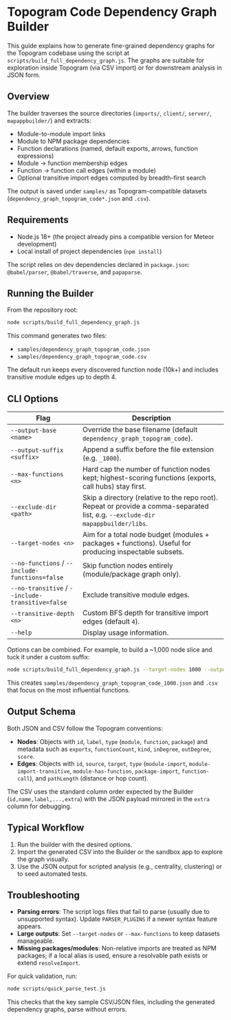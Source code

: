 # Topogram Code Dependency Graph Builder

This guide explains how to generate fine-grained dependency graphs for the Topogram codebase using the script at `scripts/build_full_dependency_graph.js`. The graphs are suitable for exploration inside Topogram (via CSV import) or for downstream analysis in JSON form.

## Overview

The builder traverses the source directories (`imports/`, `client/`, `server/`, `mapappbuilder/`) and extracts:

- Module-to-module import links
- Module to NPM package dependencies
- Function declarations (named, default exports, arrows, function expressions)
- Module → function membership edges
- Function → function call edges (within a module)
- Optional transitive import edges computed by breadth-first search

The output is saved under `samples/` as Topogram-compatible datasets (`dependency_graph_topogram_code*.json` and `.csv`).

## Requirements

- Node.js 18+ (the project already pins a compatible version for Meteor development)
- Local install of project dependencies (`npm install`)

The script relies on dev dependencies declared in `package.json`: `@babel/parser`, `@babel/traverse`, and `papaparse`.

## Running the Builder

From the repository root:

```bash
node scripts/build_full_dependency_graph.js
```

This command generates two files:

- `samples/dependency_graph_topogram_code.json`
- `samples/dependency_graph_topogram_code.csv`

The default run keeps every discovered function node (10k+) and includes transitive module edges up to depth 4.

## CLI Options

| Flag | Description |
| ---- | ----------- |
| `--output-base <name>` | Override the base filename (default `dependency_graph_topogram_code`). |
| `--output-suffix <suffix>` | Append a suffix before the file extension (e.g. `_1000`). |
| `--max-functions <n>` | Hard cap the number of function nodes kept; highest-scoring functions (exports, call hubs) stay first. |
| `--exclude-dir <path>` | Skip a directory (relative to the repo root). Repeat or provide a comma-separated list, e.g. `--exclude-dir mapappbuilder/libs`. |
| `--target-nodes <n>` | Aim for a total node budget (modules + packages + functions). Useful for producing inspectable subsets. |
| `--no-functions` / `--include-functions=false` | Skip function nodes entirely (module/package graph only). |
| `--no-transitive` / `--include-transitive=false` | Exclude transitive module edges. |
| `--transitive-depth <n>` | Custom BFS depth for transitive import edges (default `4`). |
| `--help` | Display usage information. |

Options can be combined. For example, to build a ~1,000 node slice and tuck it under a custom suffix:

```bash
node scripts/build_full_dependency_graph.js --target-nodes 1000 --output-suffix _1000
```

This creates `samples/dependency_graph_topogram_code_1000.json` and `.csv` that focus on the most influential functions.

## Output Schema

Both JSON and CSV follow the Topogram conventions:

- **Nodes**: Objects with `id`, `label`, `type` (`module`, `function`, `package`) and metadata such as `exports`, `functionCount`, `kind`, `inDegree`, `outDegree`, `score`.
- **Edges**: Objects with `id`, `source`, `target`, `type` (`module-import`, `module-import-transitive`, `module-has-function`, `package-import`, `function-call`), and `pathLength` (distance or hop count).

The CSV uses the standard column order expected by the Builder (`id,name,label,...,extra`) with the JSON payload mirrored in the `extra` column for debugging.

## Typical Workflow

1. Run the builder with the desired options.
2. Import the generated CSV into the Builder or the sandbox app to explore the graph visually.
3. Use the JSON output for scripted analysis (e.g., centrality, clustering) or to seed automated tests.

## Troubleshooting

- **Parsing errors**: The script logs files that fail to parse (usually due to unsupported syntax). Update `PARSER_PLUGINS` if a newer syntax feature appears.
- **Large outputs**: Set `--target-nodes` or `--max-functions` to keep datasets manageable.
- **Missing packages/modules**: Non-relative imports are treated as NPM packages; if a local alias is used, ensure a resolvable path exists or extend `resolveImport`.

For quick validation, run:

```bash
node scripts/quick_parse_test.js
```

This checks that the key sample CSV/JSON files, including the generated dependency graphs, parse without errors.
